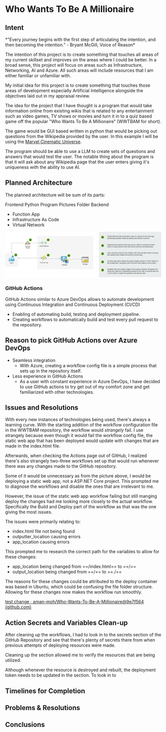 <h1>Who Wants To Be A Millionaire</h1>

<h2>Intent</h2>
*"Every journey begins with the first step of articulating the intention, and then becoming the intention.” - Bryant McGill, Voice of Reason*

The intention of this project is to create something that touches all areas of my current skillset and improves on the areas where I could be better. In a broad sense, this project will focus on areas such as Infrastructure, Networking, AI and Azure. All such areas will include resources that I am either familiar or unfamiliar with.

My initial idea for this project is to create something that touches those areas of development especially Artificial Intelligence alongside the objectives laid out in my appraisal review.

The idea for the project that I have thought is a program that would take information online from existing wikis that is related to any entertainment such as video games, TV shows or movies and turn it in to a quiz based game off the popular "Who Wants To Be A Millionaire" (WWTBAM for short).

The game would be GUI based written in python that would be picking out questions from the Wikipedia provided by the user. In this example I will be using the [Marvel Cinematic Universe](https://en.wikipedia.org/wiki/Marvel_Cinematic_Universe).

The program should be able to use a LLM to create sets of questions and answers that would test the user. The notable thing about the program is that it will ask about any Wikipedia page that the user enters giving it's uniqueness with the ability to use AI.


<h2>Planned Architecture</h2>

The planned architecture will be sum of its parts:

Frontend
Python Program
Pictures Folder
Backend
- Function App
- Infrastructure As Code
- Virtual Network

![Architecture Diagram](./million_pics/WWTBAM%20Diagram.drawio.png)

<h3>GitHub Actions</h3>

GitHub Actions similar to Azure DevOps allows to automate development using Continuous Integration and Continuous Deployment (CI/CD)
- Enabling of automating build, testing and deployment pipeline.
- Creating workflows to automatically build and test every pull request to the repository.

## Reason to pick GitHub Actions over Azure DevOps 
- Seamless integration
	- With Azure, creating a workflow config file is a simple process that sets up in the repository itself.
- Less experience in GitHub Actions
	- As a user with constant experience in Azure DevOps, I have decided to use GitHub actions to try get out of my comfort zone and get familiarized with other technologies.

## Issues and Resolutions

With every new instances of technologies being used, there's always a learning curve. With the starting addition of the workflow configuration file in the WWTBAM repository, the workflow would *strangely* fail. I use strangely because even though it would fail the workflow config file, the static web app that has been deployed would update with changes that are made in the index.html file.

Afterwards, when checking the Actions page out of GitHub, I realized there's also strangely two-three workflows set up that would run whenever there was any changes made to the GitHub repository. 


Some of it would be unnecessary as from the picture above, I would be deploying a static web app, not a ASP.NET Core project. This prompted me to diagnose the workflows and disable the ones that are irrelevant to me. 

However, the issue of the static web app workflow failing but still manging deploy the changes had me looking more closely to the actual workflow.  Specifically the Build and Deploy part of the workflow as that was the one giving the most issues.

The issues were primarily relating to:
- index.html file not being found
- outputter_location causing errors
- app_location causing errors

This prompted me to research the correct path for the variables to allow for these changes:
- app_location being changed from ==/index.html== to ==/==
- output_location being changed from ==/== to ==./== 


The reasons for these changes could be attributed to the deploy container was based in Ubuntu, which could be confusing the file folder structure. Allowing for these changes now makes the workflow run smoothly.

[test change · aman-moh/Who-Wants-To-Be-A-Millionaire@9e7f564 (github.com)](https://github.com/aman-moh/Who-Wants-To-Be-A-Millionaire/actions/runs/8925216514/job/24513387520)


## Action Secrets and Variables Clean-up

After cleaning up the workflows, I had to look in to the secrets section of the GitHub Repository and see that there's plenty of secrets there from when previous attempts of deploying resources were made. 

Cleaning up the section allowed me to verify the resources that are being utilized.

Although whenever the resource is destroyed and rebuilt, the deployment token needs to be updated in the section. To look in to


<h2>Timelines for Completion</h2>

<h2>Problems & Resolutions</h2>

<h2>Conclusions</h2>


